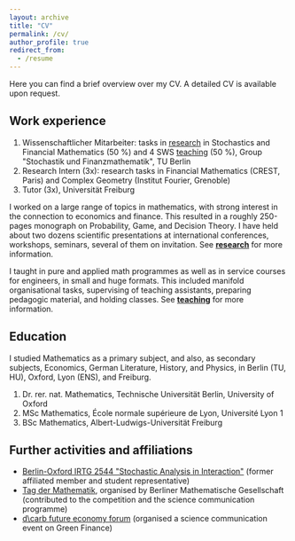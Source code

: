 ```yaml
---
layout: archive
title: "CV"
permalink: /cv/
author_profile: true
redirect_from:
  - /resume
---
```


Here you can find a brief overview over my CV. A detailed CV is available upon request.

## Work experience

1. Wissenschaftlicher Mitarbeiter: tasks in <a href="/research">research</a> in Stochastics and Financial Mathematics (50 %) and 4 SWS <a href="/teaching">teaching</a> (50 %), Group "Stochastik und Finanzmathematik", TU Berlin
2. Research Intern (3x): research tasks in Financial Mathematics (CREST, Paris) and Complex Geometry (Institut Fourier, Grenoble)
3. Tutor (3x), Universität Freiburg

I worked on a large range of topics in mathematics, with strong interest in the connection to economics and finance. This resulted in a roughly 250-pages monograph on Probability, Game, and Decision Theory. I have held about two dozens scientific presentations at international conferences, workshops, seminars, several of them on invitation. See <a href="/research">**research**</a> for more information.

I taught in pure and applied math programmes as well as in service courses for engineers, in small and huge formats. This included manifold organisational tasks, supervising of teaching assistants, preparing pedagogic material, and holding classes. See <a href="/teaching">**teaching**</a> for more information.

## Education

I studied Mathematics as a primary subject, and also, as secondary subjects, Economics, German Literature, History, and Physics, in Berlin (TU, HU), Oxford, Lyon (ENS), and Freiburg.

1. Dr. rer. nat. Mathematics, Technische Universität Berlin, University of Oxford 
2. MSc Mathematics, École normale supérieure de Lyon, Université Lyon 1
3. BSc Mathematics, Albert-Ludwigs-Universität Freiburg

## Further activities and affiliations

* <a href="https://www3.math.tu-berlin.de/stoch/IRTG/">Berlin-Oxford IRTG 2544 "Stochastic Analysis in Interaction"</a> (former affiliated member and student representative)
* <a href="https://www3.math.tu-berlin.de/TDM/tdm-2024/">Tag der Mathematik</a>, organised by Berliner Mathematische Gesellschaft (contributed to the competition and the science communication programme)
* <a href="https://www.decarb.world/">d\carb future economy forum</a> (organised a science communication event on Green Finance)
